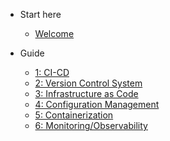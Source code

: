 - Start here
  - [Welcome](/#welcome)

- Guide

  - [1: CI-CD](ci-cd/README.md)
  - [2: Version Control System](version-control/README.md)
  - [3: Infrastructure as Code](iac/README.md)
  - [4: Configuration Management](configuration-management/README.md)
  - [5: Containerization](containerization/README.md)
  - [6: Monitoring/Observability](monitoring/README.md)
